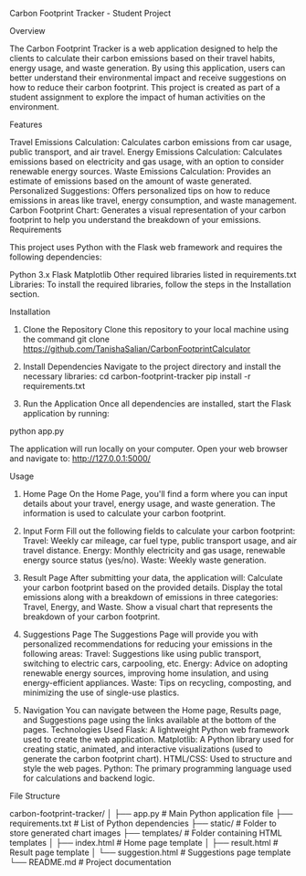 Carbon Footprint Tracker - Student Project

Overview

The Carbon Footprint Tracker is a web application designed to help the clients to calculate their carbon emissions based on their travel habits, energy usage, and waste generation. By using this application, users can better understand their environmental impact and receive suggestions on how to reduce their carbon footprint. This project is created as part of a student assignment to explore the impact of human activities on the environment.

Features

Travel Emissions Calculation: Calculates carbon emissions from car usage, public transport, and air travel.
Energy Emissions Calculation: Calculates emissions based on electricity and gas usage, with an option to consider renewable energy sources.
Waste Emissions Calculation: Provides an estimate of emissions based on the amount of waste generated.
Personalized Suggestions: Offers personalized tips on how to reduce emissions in areas like travel, energy consumption, and waste management.
Carbon Footprint Chart: Generates a visual representation of your carbon footprint to help you understand the breakdown of your emissions.
Requirements

This project uses Python with the Flask web framework and requires the following dependencies:

Python 3.x
Flask
Matplotlib
Other required libraries listed in requirements.txt
Libraries:
To install the required libraries, follow the steps in the Installation section.

Installation

1. Clone the Repository
Clone this repository to your local machine using the command
git clone https://github.com/TanishaSalian/CarbonFootprintCalculator

2. Install Dependencies
Navigate to the project directory and install the necessary libraries:
cd carbon-footprint-tracker
pip install -r requirements.txt
3. Run the Application
Once all dependencies are installed, start the Flask application by running:

python app.py

The application will run locally on your computer. Open your web browser and navigate to:
http://127.0.0.1:5000/

Usage

1. Home Page
On the Home Page, you'll find a form where you can input details about your travel, energy usage, and waste generation. The information is used to calculate your carbon footprint.

2. Input Form
Fill out the following fields to calculate your carbon footprint:
Travel: Weekly car mileage, car fuel type, public transport usage, and air travel distance.
Energy: Monthly electricity and gas usage, renewable energy source status (yes/no).
Waste: Weekly waste generation.

3. Result Page
After submitting your data, the application will:
Calculate your carbon footprint based on the provided details.
Display the total emissions along with a breakdown of emissions in three categories: Travel, Energy, and Waste.
Show a visual chart that represents the breakdown of your carbon footprint.

5. Suggestions Page
The Suggestions Page will provide you with personalized recommendations for reducing your emissions in the following areas:
Travel: Suggestions like using public transport, switching to electric cars, carpooling, etc.
Energy: Advice on adopting renewable energy sources, improving home insulation, and using energy-efficient appliances.
Waste: Tips on recycling, composting, and minimizing the use of single-use plastics.

5. Navigation
You can navigate between the Home page, Results page, and Suggestions page using the links available at the bottom of the pages.
Technologies Used
Flask: A lightweight Python web framework used to create the web application.
Matplotlib: A Python library used for creating static, animated, and interactive visualizations (used to generate the carbon footprint chart).
HTML/CSS: Used to structure and style the web pages.
Python: The primary programming language used for calculations and backend logic.

File Structure

carbon-footprint-tracker/
│
├── app.py                    # Main Python application file
├── requirements.txt           # List of Python dependencies
├── static/                    # Folder to store generated chart images
├── templates/                 # Folder containing HTML templates
│   ├── index.html             # Home page template
│   ├── result.html            # Result page template
│   └── suggestion.html        # Suggestions page template
└── README.md                  # Project documentation
